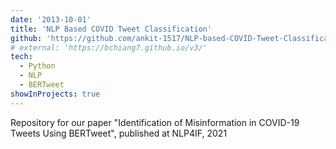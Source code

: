 ```yaml
---
date: '2013-10-01'
title: 'NLP Based COVID Tweet Classification'
github: 'https://github.com/ankit-1517/NLP-based-COVID-Tweet-Classification'
# external: 'https://bchiang7.github.io/v3/'
tech:
  - Python
  - NLP
  - BERTweet
showInProjects: true
---
```


Repository for our paper "Identification of Misinformation in COVID-19 Tweets Using BERTweet", published at NLP4IF, 2021